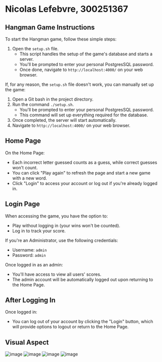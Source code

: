 # Nicolas Lefebvre, 300251367

## Hangman Game Instructions 

To start the Hangman game, follow these simple steps:

1. Open the `setup.sh` file.
   - This script handles the setup of the game's database and starts a server.
   - You'll be prompted to enter your personal PostgresSQL password.
   - Once done, navigate to `http://localhost:4000/` on your web browser.

If, for any reason, the `setup.sh` file doesn't work, you can manually set up the game:

1. Open a Git bash in the project directory.
2. Run the command `./setup.sh`.
   - You'll be prompted to enter your personal PostgresSQL password.
   - This command will set up everything required for the database.
3. Once completed, the server will start automatically.
4. Navigate to `http://localhost:4000/` on your web browser.

## Home Page

On the Home Page:

- Each incorrect letter guessed counts as a guess, while correct guesses won't count.
- You can click "Play again" to refresh the page and start a new game with a new word.
- Click "Login" to access your account or log out if you're already logged in.

## Login Page

When accessing the game, you have the option to:

- Play without logging in (your wins won't be counted).
- Log in to track your score.

If you're an Administrator, use the following credentials:
- Username: `admin`
- Password: `admin`

Once logged in as an admin:

- You'll have access to view all users' scores.
- The admin account will be automatically logged out upon returning to the Home Page.

## After Logging In

Once logged in:

- You can log out of your account by clicking the "Login" button, which will provide options to logout or return to the Home Page.

## Visual Aspect 

![image](https://github.com/NTP09/Hangman/assets/114021910/165e8914-e0b2-43fa-b228-a2312866a7e8)
![image](https://github.com/NTP09/Hangman/assets/114021910/3932da1d-68c2-41f6-8a8c-4f8ee40d8425)
![image](https://github.com/NTP09/Hangman/assets/114021910/a8aeb1df-3a19-4c4f-b15e-34459319de1f)
![image](https://github.com/NTP09/Hangman/assets/114021910/ce6423b6-a06e-4b5a-87ac-3e60065b718c)
